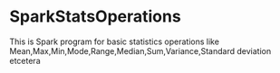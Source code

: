 # SparkStatsOperations
This is Spark program for basic statistics operations like Mean,Max,Min,Mode,Range,Median,Sum,Variance,Standard deviation etcetera
